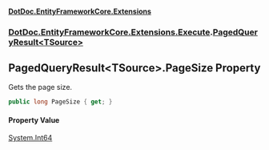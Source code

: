#### [DotDoc\.EntityFrameworkCore\.Extensions](index.md 'index')
### [DotDoc\.EntityFrameworkCore\.Extensions\.Execute](DotDoc.EntityFrameworkCore.Extensions.Execute.md 'DotDoc\.EntityFrameworkCore\.Extensions\.Execute').[PagedQueryResult&lt;TSource&gt;](PagedQueryResult_TSource_.md 'DotDoc\.EntityFrameworkCore\.Extensions\.Execute\.PagedQueryResult\<TSource\>')

## PagedQueryResult\<TSource\>\.PageSize Property

Gets the page size\.

```csharp
public long PageSize { get; }
```

#### Property Value
[System\.Int64](https://learn.microsoft.com/en-us/dotnet/api/system.int64 'System\.Int64')